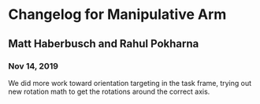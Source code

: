 # Changelog for Manipulative Arm
## Matt Haberbusch and Rahul Pokharna

### Nov 14, 2019
We did more work toward orientation targeting in the task frame, trying out new rotation math to get the rotations around the correct axis. 
